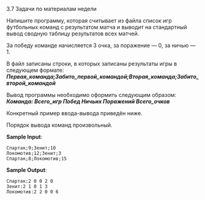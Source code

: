 3.7 Задачи по материалам недели

Напишите программу, которая считывает из файла список игр футбольных команд с результатом матча и выводит на стандартный вывод сводную таблицу результатов всех матчей.

За победу команде начисляется 3 очка, за поражение — 0, за ничью — 1.

В файл записаны строки, в которых записаны результаты игры в следующем формате:
***Первая_команда;Забито_первой_командой;Вторая_команда;Забито_второй_командой***

Вывод программы необходимо оформить следующим образом:                          
***Команда: Всего_игр Побед Ничьих Поражений Всего_очков***

Конкретный пример ввода-вывода приведён ниже.

Порядок вывода команд произвольный.

**Sample Input**:
```
Спартак;9;Зенит;10
Локомотив;12;Зенит;3
Спартак;8;Локомотив;15
```
**Sample Output**:
```
Спартак:2 0 0 2 0
Зенит:2 1 0 1 3
Локомотив:2 2 0 0 6
```
